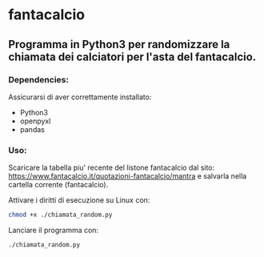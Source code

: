 # fantacalcio #

## Programma in Python3 per randomizzare la chiamata dei calciatori per l'asta del fantacalcio. ##

### Dependencies: ###

Assicurarsi di aver correttamente installato:
  - Python3
  - openpyxl
  - pandas

### Uso: ###

Scaricare la tabella piu' recente del listone fantacalcio dal sito:
  https://www.fantacalcio.it/quotazioni-fantacalcio/mantra
e salvarla nella cartella corrente (fantacalcio).

Attivare i diritti di esecuzione su Linux con:

```bash
chmod +x ./chiamata_random.py
```
Lanciare il programma con:

```bash
./chiamata_random.py
```
